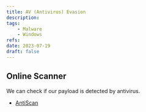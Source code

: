 ```yaml
---
title: AV (Antivirus) Evasion
description: 
tags:
    - Malware
    - Windows
refs:
date: 2023-07-19
draft: false
---
```


## Online Scanner

We can check if our payload is detected by antivirus.

- [AntiScan](https://antiscan.me/)
